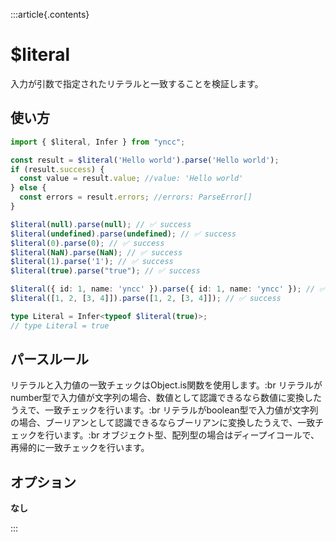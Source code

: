 :::article{.contents}

# $literal

入力が引数で指定されたリテラルと一致することを検証します。

## 使い方

```typescript
import { $literal, Infer } from "yncc";

const result = $literal('Hello world').parse('Hello world');
if (result.success) {
  const value = result.value; //value: 'Hello world'
} else {
  const errors = result.errors; //errors: ParseError[]
}

$literal(null).parse(null); // ✅ success
$literal(undefined).parse(undefined); // ✅ success
$literal(0).parse(0); // ✅ success
$literal(NaN).parse(NaN); // ✅ success
$literal(1).parse('1'); // ✅ success
$literal(true).parse("true"); // ✅ success

$literal({ id: 1, name: 'yncc' }).parse({ id: 1, name: 'yncc' }); // ✅ success
$literal([1, 2, [3, 4]]).parse([1, 2, [3, 4]]); // ✅ success

type Literal = Infer<typeof $literal(true)>;
// type Literal = true
```

## パースルール
リテラルと入力値の一致チェックはObject.is関数を使用します。:br
リテラルがnumber型で入力値が文字列の場合、数値として認識できるなら数値に変換したうえで、一致チェックを行います。:br
リテラルがboolean型で入力値が文字列の場合、ブーリアンとして認識できるならブーリアンに変換したうえで、一致チェックを行います。:br
オブジェクト型、配列型の場合はディープイコールで、再帰的に一致チェックを行います。

## オプション

**なし**

:::